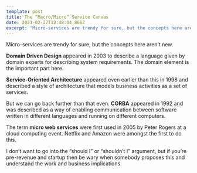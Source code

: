 ```yaml
---
template: post
title: The “Macro/Micro” Service Canvas
date: 2021-02-27T12:48:04.866Z
excerpt: 'Micro-services are trendy for sure, but the concepts here aren’t new.'
---
```

Micro-services are trendy for sure, but the concepts here aren’t new.

**Domain Driven Design** appeared in 2003 to describe a language given by domain experts for describing system requirements. The domain element is the important part here.

**Service-Oriented Architecture** appeared even earlier than this in 1998 and described a style of architecture that models business activities as a set of services.

But we can go back further than that even. **CORBA** appeared in 1992 and was described as a way of enabling communication between software written in different languages and running on different computers.

The term **micro web services** were first used in 2005 by Peter Rogers at a cloud computing event. Netflix and Amazon were amongst the first to do this.

I don’t want to go into the “should I” or “shouldn’t I” argument, but if you’re pre-revenue and startup then be wary when somebody proposes this and understand the work and business implications.
